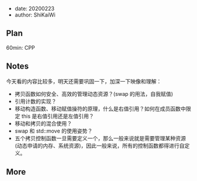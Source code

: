- date: 20200223 
- author: ShiKaiWi

## Plan
60min: CPP

## Notes
今天看的内容比较多，明天还需要巩固一下，加深一下映像和理解：
- 拷贝函数如何安全、高效的管理动态资源？(swap 的用法，自我赋值)
- 引用计数的实现？
- 移动构造函数、移动赋值操符的原理，什么是右值引用？如何在成员函数中限定 this 是右值引用还是左值引用？
- 移动和拷贝的混合使用？
- swap 和 std::move 的使用姿势？
- 五个拷贝控制函数一旦需要定义一个，那么一般来说就是需要管理某种资源(动态申请的内存、系统资源)，因此一般来说，所有的控制函数都得进行自定义。

## More
